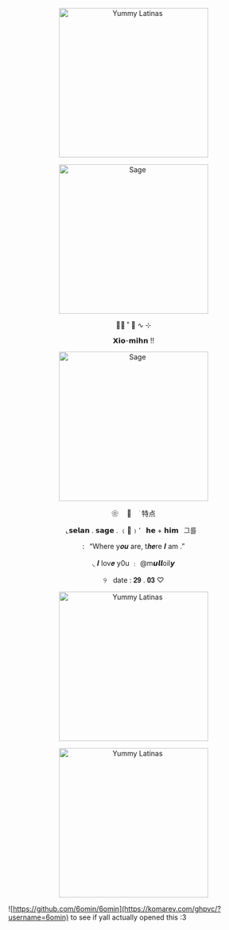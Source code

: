 </p>
<p align="center">
   <img width="300" src="https://64.media.tumblr.com/eacf1393e4dead13b7d8bd2288d6f68b/ff372627e89e0a4a-5b/s400x600/ccf4b40948ec8a7e17849de19b65e6231d2685a4.pnj" alt="Yummy Latinas">
<p align="center">
   <img width="300" src="https://64.media.tumblr.com/84e161a71c56df71ffe9cdc90e38f7d2/ff372627e89e0a4a-43/s1280x1920/de73ac853ff17f03ca69b3408e60572ab66bd9c4.pnj" alt="Sage">
<p align="center">
   ◌⃘          ˚          🥧          ∿          ⊹
<p align="center">
𝗫𝗶𝗼-𝗺𝗶𝗵𝗻 !!
<p align="center">
   <img width="300" src="https://64.media.tumblr.com/be63f53e52b2ef4a3731fe1f68f7a655/ff372627e89e0a4a-13/s400x600/ed83194bda699bc7b9fe9de6d720386bbe15b000.jpg" alt="Sage">
<p align="center">
❀ㅤ 🥧ㅤ ׁ 特点
<p align="center">
⌞𝘀𝗲𝗹𝗮𝗻 . 𝘀𝗮𝗴𝗲 . ﹙🥠﹚٬⠀𝗵𝗲 + 𝗵𝗶𝗺⠀그를⠀
<p align="center">
:⠀“Where y𝒐𝒖 are, t𝒉𝒆re 𝑰 am .”
<p align="center">
◟ 𝑰 lov𝒆 y0u  ﹕ @m𝙪𝙡𝙡oil𝙮
<p align="center">
       ୨ㅤdate  :  𝟐𝟗 . 𝟎𝟑 ♡
<p align="center">
   <img width="300" src="https://64.media.tumblr.com/84e161a71c56df71ffe9cdc90e38f7d2/ff372627e89e0a4a-43/s1280x1920/de73ac853ff17f03ca69b3408e60572ab66bd9c4.pnj" alt="Yummy Latinas">
<p align="center">
 <img width="300" src="https://64.media.tumblr.com/dd253c9933ad0cd9b0334cc0c7e0cbee/ff372627e89e0a4a-4d/s2048x3072/3745d59c25a55b3b2bcdc8433bcd4e5502dbffab.pnj" alt="Yummy Latinas">
<p align="center">

![https://github.com/6omin/6omin](https://komarev.com/ghpvc/?username=6omin) to see if yall actually opened this :3
